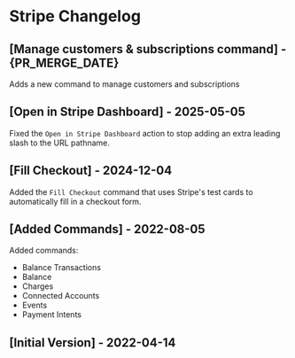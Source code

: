 # Stripe Changelog

## [Manage customers & subscriptions command] - {PR_MERGE_DATE}

Adds a new command to manage customers and subscriptions

## [Open in Stripe Dashboard] - 2025-05-05

Fixed the `Open in Stripe Dashboard` action to stop adding an extra leading slash to the URL pathname.

## [Fill Checkout] - 2024-12-04

Added the `Fill Checkout` command that uses Stripe's test cards to automatically fill in a checkout form.

## [Added Commands] - 2022-08-05

Added commands:

- Balance Transactions
- Balance
- Charges
- Connected Accounts
- Events
- Payment Intents

## [Initial Version] - 2022-04-14
